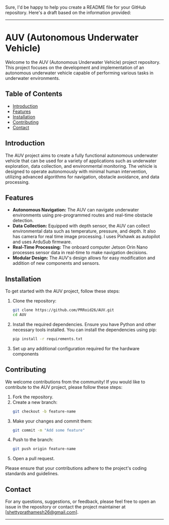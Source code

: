 Sure, I'd be happy to help you create a README file for your GitHub repository. Here's a draft based on the information provided:

---

# AUV (Autonomous Underwater Vehicle)

Welcome to the AUV (Autonomous Underwater Vehicle) project repository. This project focuses on the development and implementation of an autonomous underwater vehicle capable of performing various tasks in underwater environments.

## Table of Contents

- [Introduction](#introduction)
- [Features](#features)
- [Installation](#installation)
- [Contributing](#contributing)
- [Contact](#contact)

## Introduction

The AUV project aims to create a fully functional autonomous underwater vehicle that can be used for a variety of applications such as underwater exploration, data collection, and environmental monitoring. The vehicle is designed to operate autonomously with minimal human intervention, utilizing advanced algorithms for navigation, obstacle avoidance, and data processing.

## Features

- **Autonomous Navigation:** The AUV can navigate underwater environments using pre-programmed routes and real-time obstacle detection.
- **Data Collection:** Equipped with depth sensor, the AUV can collect environmental data such as temperature, pressure, and depth. It also has camera for real time image processing. I uses Pixhawk as autopilot and uses ArduSub firmware.
- **Real-Time Processing:** The onboard computer Jetson Orin Nano processes sensor data in real-time to make navigation decisions.
- **Modular Design:** The AUV's design allows for easy modification and addition of new components and sensors.

## Installation

To get started with the AUV project, follow these steps:

1. Clone the repository:
   ```bash
   git clone https://github.com/PRRoid26/AUV.git
   cd AUV
   ```

2. Install the required dependencies. Ensure you have Python and other necessary tools installed. You can install the dependencies using pip:
   ```bash
   pip install -r requirements.txt
   ```

3. Set up any additional configuration required for the hardware components 

## Contributing

We welcome contributions from the community! If you would like to contribute to the AUV project, please follow these steps:

1. Fork the repository.
2. Create a new branch:
   ```bash
   git checkout -b feature-name
   ```
3. Make your changes and commit them:
   ```bash
   git commit -m "Add some feature"
   ```
4. Push to the branch:
   ```bash
   git push origin feature-name
   ```
5. Open a pull request.

Please ensure that your contributions adhere to the project's coding standards and guidelines.

## Contact

For any questions, suggestions, or feedback, please feel free to open an issue in the repository or contact the project maintainer at [shettyprathamesh26@gmail.com].

---

